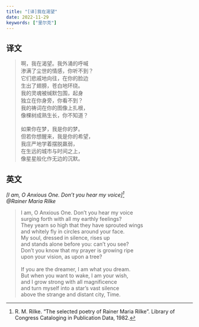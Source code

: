 ```yaml
---
title: "[译]我在渴望"
date: 2022-11-29
keywords: ["里尔克"]
---
```


## 译文

>啊，我在渴望。我外涌的呼喊\
渗满了尘世的情感，你听不到？\
它们悲戚地向往，在你的脸边\
生出了翅膀，苍白地环绕。\
我的灵魂被缄默包围，起身\
独立在你身旁，你看不到？\
我的祷词在你的图像上扎根，\
像棵树成熟生长，你不知道？\
<br>如果你在梦，我是你的梦。\
但若你想醒来，我是你的希望，\
我庄严地学着摆脱羸弱，\
在生远的城市与时间之上，\
像星星般化作无边的沉默。

## 英文

*[I am, O Anxious One. Don’t you hear my voice][^1]\
@Rainer Maria Rilke*

>I am, O Anxious One. Don’t you hear my voice\
surging forth with all my earthly feelings?\
They yearn so high that they have sprouted wings\
and whitely fly in circles around your face.\
My soul, dressed in silence, rises up\
and stands alone before you: can’t you see?\
Don’t you know that my prayer is growing ripe\
upon your vision, as upon a tree?\
<br>If you are the dreamer, I am what you dream.\
But when you want to wake, I am your wish,\
and I grow strong with all magnificence\
and turn myself into a star’s vast silence\
above the strange and distant city, Time.

[^1]: R. M. Rilke. “The selected poetry of Rainer Maria Rilke”. Library of Congress Cataloging in Publication Data, 1982.